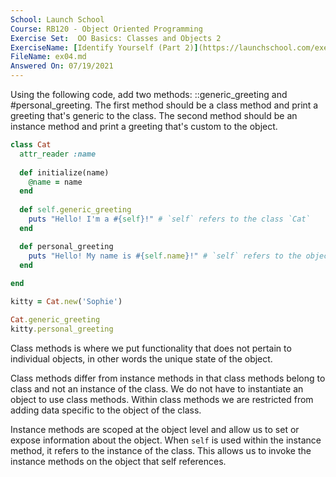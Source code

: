 ```yaml
---
School: Launch School  
Course: RB120 - Object Oriented Programming  
Exercise Set:  OO Basics: Classes and Objects 2  
ExerciseName: [Identify Yourself (Part 2)](https://launchschool.com/exercises/48a171b0)  
FileName: ex04.md  
Answered On: 07/19/2021  
---
```


Using the following code, add two methods: ::generic_greeting and #personal_greeting. The first method should be a class method and print a greeting that's generic to the class. The second method should be an instance method and print a greeting that's custom to the object.

```ruby
class Cat
  attr_reader :name
  
  def initialize(name)
    @name = name
  end  
  
  def self.generic_greeting
    puts "Hello! I'm a #{self}!" # `self` refers to the class `Cat`
  end

  def personal_greeting
    puts "Hello! My name is #{self.name}!" # `self` refers to the object that kitty points to
  end
  
end

kitty = Cat.new('Sophie')

Cat.generic_greeting
kitty.personal_greeting
```

Class methods is where we put functionality that does not pertain to individual objects, in other words the unique state of the object.
    
Class methods differ from instance methods in that class methods belong to class and not an instance of the class. We do not have to instantiate an object to use class methods.  Within class methods we are restricted from adding data specific to the object of the class.
  
Instance methods are scoped at the object level and allow us to set or expose information about the object. When `self` is used within the instance method, it refers to the instance of the class.  This allows us to invoke the instance methods on the object that self references.